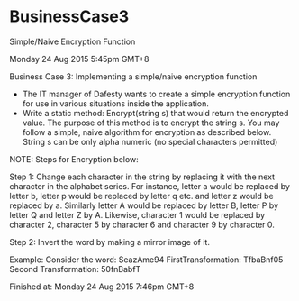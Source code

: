 # BusinessCase3
Simple/Naive Encryption Function

Monday 24 Aug 2015 5:45pm GMT+8

Business Case 3: Implementing a simple/naive encryption function

* The IT manager of Dafesty wants to create a simple encryption function for use in various situations inside the application.
* Write a static method: Encrypt(string s) that would return the encrypted value.  The purpose of this method is to encrypt the string s.  You may follow a simple, naive algorithm for encryption as described below.  String s can be only alpha numeric (no special characters permitted)

NOTE: Steps for Encryption below:

Step 1:
Change each character in the string by replacing it with the next character in the alphabet series.  For instance, letter a would be replaced by letter b, letter p would be replaced by letter q etc. and letter z would be replaced by a.  Similarly letter A would be replaced by letter B, letter P by letter Q and letter Z by A.  Likewise, character 1 would be replaced by character 2, character 5 by character 6 and character 9 by character 0.

Step 2:
Invert the word by making a mirror image of it.

Example:
Consider the word:            SeazAme94
FirstTransformation:        TfbaBnf05
Second Transformation: 50fnBabfT

Finished at: Monday 24 Aug 2015 7:46pm GMT+8
